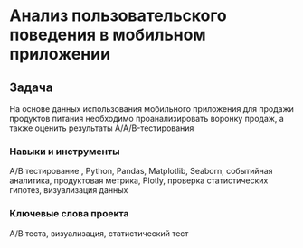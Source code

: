  # Анализ пользовательского поведения в мобильном приложении 
 
 ## Задача 
 На основе данных использования мобильного приложения для продажи продуктов питания необходимо проанализировать воронку продаж, а также оценить результаты A/A/B-тестирования

 ### Навыки и инструменты 
 A/B тестирование , Python, Pandas, Matplotlib, Seaborn, событийная аналитика, продуктовая метрика, Plotly, проверка статистических гипотез, визуализация данных

 ### Ключевые слова проекта 
 A/B теста, визуализация, статистический тест 
